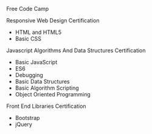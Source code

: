 Free Code Camp

Responsive Web Design Certification

- HTML and HTML5
- Basic CSS

Javascript Algorithms And Data Structures Certification

- Basic JavaScript
- ES6
- Debugging
- Basic Data Structures
- Basic Algorithm Scripting
- Object Oriented Programming

Front End Libraries Certification

- Bootstrap
- jQuery
